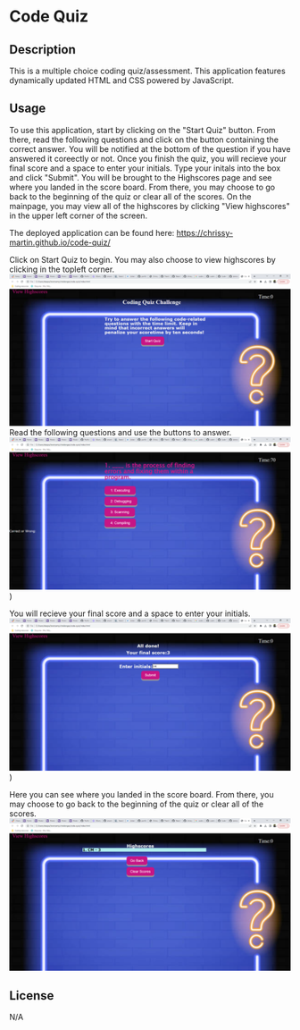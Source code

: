 # Code Quiz

## Description
This is a multiple choice coding quiz/assessment. This application features dynamically updated HTML and CSS powered by JavaScript. 
 

## Usage
To use this application, start by clicking on the "Start Quiz" button. From there, read the following questions and click on the button containing the correct answer. You will be notified at the bottom of the question if you have answered it coreectly or not. Once you finish the quiz, you will recieve your final score and a space to enter your initials. Type your initals into the box and click "Submit". You will be brought to the Highscores page and see where you landed in the score board. From there, you may choose to go back to the beginning of the quiz or clear all of the scores. On the mainpage, you may view all of the highscores by clicking "View highscores" in the upper left corner of the screen. 


The deployed application can be found here: https://chrissy-martin.github.io/code-quiz/

Click on Start Quiz to begin. You may also choose to view highscores by clicking in the topleft corner.
![alt text](./assets/screenshots/SS1.png)
Read the following questions and use the buttons to answer. 
![alt text](./assets/screenshots/SS2.png))

You will recieve your final score and a space to enter your initials.
![alt text](./assets/screenshots/SS3.png))


Here you can see where you landed in the score board. From there, you may choose to go back to the beginning of the quiz or clear all of the scores.
![alt text](./assets/screenshots/SS4.png)


## License

N/A